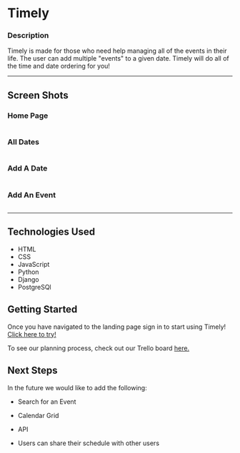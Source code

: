 # Timely 

### Description

Timely is made for those who need help managing all of the events in their life. The user can add multiple "events" to a given date. Timely will do all of the time and date ordering for you! 
______

## Screen Shots

### Home Page
<img src="" >

### All Dates
<img src="" >

### Add A Date
<img src="" >

### Add An Event 
<img src="" >

_____

## Technologies Used
* HTML
* CSS
* JavaScript
* Python
* Django
* PostgreSQl

## Getting Started
Once you have navigated to the landing page sign in to start using Timely!
<a href="https://timely-msj.herokuapp.com/">Click here to try!</a>

To see our planning process, check out our Trello board <a href="https://trello.com/b/O5GHra3D/project-3-planning">here.</a>

## Next Steps
In the future we would like to add the following:

* Search for an Event

* Calendar Grid

*  API

* Users can share their schedule with other users